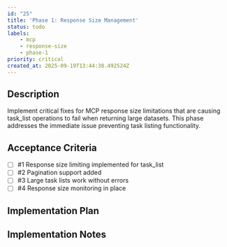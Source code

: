 ```yaml
---
id: "25"
title: 'Phase 1: Response Size Management'
status: todo
labels:
    - mcp
    - response-size
    - phase-1
priority: critical
created_at: 2025-09-19T13:44:38.492524Z
---
```

## Description

Implement critical fixes for MCP response size limitations that are causing task_list operations to fail when returning large datasets. This phase addresses the immediate issue preventing task listing functionality.

## Acceptance Criteria
<!-- AC:BEGIN -->

- [ ] #1 Response size limiting implemented for task_list
- [ ] #2 Pagination support added
- [ ] #3 Large task lists work without errors
- [ ] #4 Response size monitoring in place

<!-- AC:END -->

## Implementation Plan



## Implementation Notes


